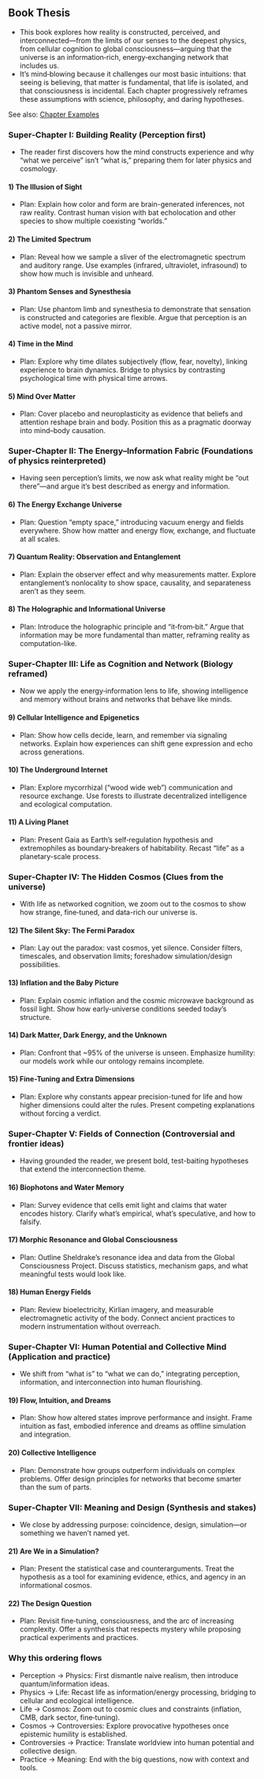 ## Book Thesis

- This book explores how reality is constructed, perceived, and interconnected—from the limits of our senses to the deepest physics, from cellular cognition to global consciousness—arguing that the universe is an information‑rich, energy‑exchanging network that includes us.
- It’s mind‑blowing because it challenges our most basic intuitions: that seeing is believing, that matter is fundamental, that life is isolated, and that consciousness is incidental. Each chapter progressively reframes these assumptions with science, philosophy, and daring hypotheses.

See also: [Chapter Examples](./chapter-examples.md)


### Super‑Chapter I: Building Reality (Perception first)
- The reader first discovers how the mind constructs experience and why “what we perceive” isn’t “what is,” preparing them for later physics and cosmology.

#### 1) The Illusion of Sight
- Plan: Explain how color and form are brain-generated inferences, not raw reality. Contrast human vision with bat echolocation and other species to show multiple coexisting “worlds.”

#### 2) The Limited Spectrum
- Plan: Reveal how we sample a sliver of the electromagnetic spectrum and auditory range. Use examples (infrared, ultraviolet, infrasound) to show how much is invisible and unheard.

#### 3) Phantom Senses and Synesthesia
- Plan: Use phantom limb and synesthesia to demonstrate that sensation is constructed and categories are flexible. Argue that perception is an active model, not a passive mirror.

#### 4) Time in the Mind
- Plan: Explore why time dilates subjectively (flow, fear, novelty), linking experience to brain dynamics. Bridge to physics by contrasting psychological time with physical time arrows.

#### 5) Mind Over Matter
- Plan: Cover placebo and neuroplasticity as evidence that beliefs and attention reshape brain and body. Position this as a pragmatic doorway into mind–body causation.


### Super‑Chapter II: The Energy–Information Fabric (Foundations of physics reinterpreted)
- Having seen perception’s limits, we now ask what reality might be “out there”—and argue it’s best described as energy and information.

#### 6) The Energy Exchange Universe
- Plan: Question “empty space,” introducing vacuum energy and fields everywhere. Show how matter and energy flow, exchange, and fluctuate at all scales.

#### 7) Quantum Reality: Observation and Entanglement
- Plan: Explain the observer effect and why measurements matter. Explore entanglement’s nonlocality to show space, causality, and separateness aren’t as they seem.

#### 8) The Holographic and Informational Universe
- Plan: Introduce the holographic principle and “it‑from‑bit.” Argue that information may be more fundamental than matter, reframing reality as computation-like.


### Super‑Chapter III: Life as Cognition and Network (Biology reframed)
- Now we apply the energy‑information lens to life, showing intelligence and memory without brains and networks that behave like minds.

#### 9) Cellular Intelligence and Epigenetics
- Plan: Show how cells decide, learn, and remember via signaling networks. Explain how experiences can shift gene expression and echo across generations.

#### 10) The Underground Internet
- Plan: Explore mycorrhizal (“wood wide web”) communication and resource exchange. Use forests to illustrate decentralized intelligence and ecological computation.

#### 11) A Living Planet
- Plan: Present Gaia as Earth’s self‑regulation hypothesis and extremophiles as boundary‑breakers of habitability. Recast “life” as a planetary-scale process.


### Super‑Chapter IV: The Hidden Cosmos (Clues from the universe)
- With life as networked cognition, we zoom out to the cosmos to show how strange, fine‑tuned, and data-rich our universe is.

#### 12) The Silent Sky: The Fermi Paradox
- Plan: Lay out the paradox: vast cosmos, yet silence. Consider filters, timescales, and observation limits; foreshadow simulation/design possibilities.

#### 13) Inflation and the Baby Picture
- Plan: Explain cosmic inflation and the cosmic microwave background as fossil light. Show how early-universe conditions seeded today’s structure.

#### 14) Dark Matter, Dark Energy, and the Unknown
- Plan: Confront that ~95% of the universe is unseen. Emphasize humility: our models work while our ontology remains incomplete.

#### 15) Fine-Tuning and Extra Dimensions
- Plan: Explore why constants appear precision-tuned for life and how higher dimensions could alter the rules. Present competing explanations without forcing a verdict.


### Super‑Chapter V: Fields of Connection (Controversial and frontier ideas)
- Having grounded the reader, we present bold, test-baiting hypotheses that extend the interconnection theme.

#### 16) Biophotons and Water Memory
- Plan: Survey evidence that cells emit light and claims that water encodes history. Clarify what’s empirical, what’s speculative, and how to falsify.

#### 17) Morphic Resonance and Global Consciousness
- Plan: Outline Sheldrake’s resonance idea and data from the Global Consciousness Project. Discuss statistics, mechanism gaps, and what meaningful tests would look like.

#### 18) Human Energy Fields
- Plan: Review bioelectricity, Kirlian imagery, and measurable electromagnetic activity of the body. Connect ancient practices to modern instrumentation without overreach.


### Super‑Chapter VI: Human Potential and Collective Mind (Application and practice)
- We shift from “what is” to “what we can do,” integrating perception, information, and interconnection into human flourishing.

#### 19) Flow, Intuition, and Dreams
- Plan: Show how altered states improve performance and insight. Frame intuition as fast, embodied inference and dreams as offline simulation and integration.

#### 20) Collective Intelligence
- Plan: Demonstrate how groups outperform individuals on complex problems. Offer design principles for networks that become smarter than the sum of parts.


### Super‑Chapter VII: Meaning and Design (Synthesis and stakes)
- We close by addressing purpose: coincidence, design, simulation—or something we haven’t named yet.

#### 21) Are We in a Simulation?
- Plan: Present the statistical case and counterarguments. Treat the hypothesis as a tool for examining evidence, ethics, and agency in an informational cosmos.

#### 22) The Design Question
- Plan: Revisit fine‑tuning, consciousness, and the arc of increasing complexity. Offer a synthesis that respects mystery while proposing practical experiments and practices.


### Why this ordering flows
- Perception → Physics: First dismantle naive realism, then introduce quantum/information ideas.
- Physics → Life: Recast life as information/energy processing, bridging to cellular and ecological intelligence.
- Life → Cosmos: Zoom out to cosmic clues and constraints (inflation, CMB, dark sector, fine‑tuning).
- Cosmos → Controversies: Explore provocative hypotheses once epistemic humility is established.
- Controversies → Practice: Translate worldview into human potential and collective design.
- Practice → Meaning: End with the big questions, now with context and tools.